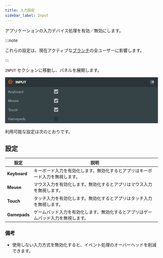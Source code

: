 ```yaml
---
title: 入力設定
sidebar_label: Input
---
```


アプリケーションの入力デバイス処理を有効／無効にします。

:::note

これらの設定は、現在アクティブな[ブランチ](../../version-control/branches.md)の全ユーザーに影響します。

:::

`INPUT` セクションに移動し、パネルを展開します。

![Input Settings](/img/user-manual/editor/interface/settings/input.webp)

利用可能な設定は次のとおりです。

## 設定

| 設定 | 説明 |
| --- | --- |
| **Keyboard** | キーボード入力を有効化します。無効化するとアプリはキーボード入力を無視します。 |
| **Mouse** | マウス入力を有効化します。無効化するとアプリはマウス入力を無視します。 |
| **Touch** | タッチ入力を有効化します。無効化するとアプリはタッチ入力を無視します。 |
| **Gamepads** | ゲームパッド入力を有効化します。無効化するとアプリはゲームパッド入力を無視します。 |

### 備考

- 使用しない入力方式を無効化すると、イベント処理のオーバーヘッドを削減できます。


